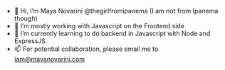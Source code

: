 - 👋 Hi, I’m Maya Novarini @thegirlfromipanema (I am not from Ipanema though)
- 👀 I’m mostly working with Javascript on the Frontend side
- 🌱 I’m currently learning to do backend in Javascript with Node and ExpressJS
- 📫 For potential collaboration, please email me to iam@mayanovarini.com

<!---
thegirlfromipanema/thegirlfromipanema is a ✨ special ✨ repository because its `README.md` (this file) appears on your GitHub profile.
You can click the Preview link to take a look at your changes.
--->
